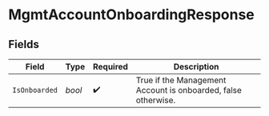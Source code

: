 # MgmtAccountOnboardingResponse


## Fields

| Field                                                         | Type                                                          | Required                                                      | Description                                                   |
| ------------------------------------------------------------- | ------------------------------------------------------------- | ------------------------------------------------------------- | ------------------------------------------------------------- |
| `IsOnboarded`                                                 | *bool*                                                        | :heavy_check_mark:                                            | True if the Management Account is onboarded, false otherwise. |
